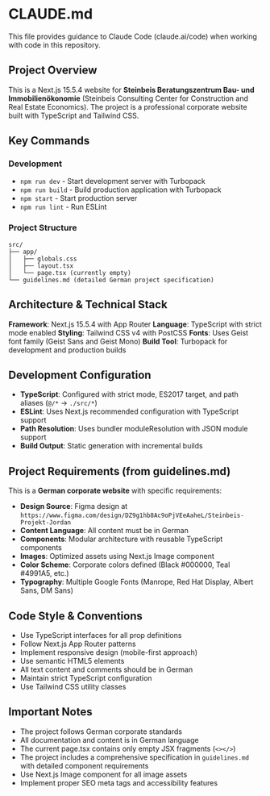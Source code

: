 # CLAUDE.md

This file provides guidance to Claude Code (claude.ai/code) when working with code in this repository.

## Project Overview

This is a Next.js 15.5.4 website for **Steinbeis Beratungszentrum Bau- und Immobilienökonomie** (Steinbeis Consulting Center for Construction and Real Estate Economics). The project is a professional corporate website built with TypeScript and Tailwind CSS.

## Key Commands

### Development
- `npm run dev` - Start development server with Turbopack
- `npm run build` - Build production application with Turbopack
- `npm start` - Start production server
- `npm run lint` - Run ESLint

### Project Structure
```
src/
├── app/
│   ├── globals.css
│   ├── layout.tsx
│   └── page.tsx (currently empty)
└── guidelines.md (detailed German project specification)
```

## Architecture & Technical Stack

**Framework**: Next.js 15.5.4 with App Router
**Language**: TypeScript with strict mode enabled
**Styling**: Tailwind CSS v4 with PostCSS
**Fonts**: Uses Geist font family (Geist Sans and Geist Mono)
**Build Tool**: Turbopack for development and production builds

## Development Configuration

- **TypeScript**: Configured with strict mode, ES2017 target, and path aliases (`@/*` → `./src/*`)
- **ESLint**: Uses Next.js recommended configuration with TypeScript support
- **Path Resolution**: Uses bundler moduleResolution with JSON module support
- **Build Output**: Static generation with incremental builds

## Project Requirements (from guidelines.md)

This is a **German corporate website** with specific requirements:
- **Design Source**: Figma design at `https://www.figma.com/design/DZ9g1hb8Ac9oPjVEeAaheL/Steinbeis-Projekt-Jordan`
- **Content Language**: All content must be in German
- **Components**: Modular architecture with reusable TypeScript components
- **Images**: Optimized assets using Next.js Image component
- **Color Scheme**: Corporate colors defined (Black #000000, Teal #4991A5, etc.)
- **Typography**: Multiple Google Fonts (Manrope, Red Hat Display, Albert Sans, DM Sans)

## Code Style & Conventions

- Use TypeScript interfaces for all prop definitions
- Follow Next.js App Router patterns
- Implement responsive design (mobile-first approach)
- Use semantic HTML5 elements
- All text content and comments should be in German
- Maintain strict TypeScript configuration
- Use Tailwind CSS utility classes

## Important Notes

- The project follows German corporate standards
- All documentation and content is in German language
- The current page.tsx contains only empty JSX fragments (`<></>`)
- The project includes a comprehensive specification in `guidelines.md` with detailed component requirements
- Use Next.js Image component for all image assets
- Implement proper SEO meta tags and accessibility features